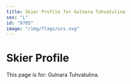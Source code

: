 ```yaml
---
title: Skier Profile for Gulnara Tuhvatulina
sex: "L"
id: "9705"
image: "/img/flags/urs.svg" 
---
```


# Skier Profile

This page is for: Gulnara Tuhvatulina.
    